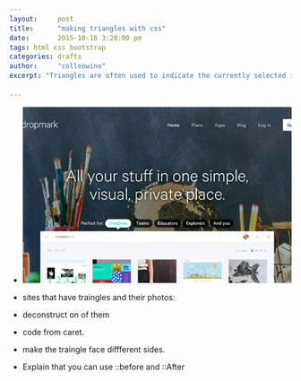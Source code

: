 ```yaml
---
layout:     post
title:      "making triangles with css"
date:       2015-10-16 3:20:00 pm
tags: html css bootstrap  
categories: drafts
author:     "colleowino"
excerpt: "Triangles are often used to indicate the currently selected items and through this post I will show you how to go about it" 

---
```

- ![dropmark](/img/dropmark.png "dropmarks landing page")

- sites that have traingles and their photos: 
- deconstruct on of them 
- code from caret.
- make the traingle face diffferent sides.
- Explain that you can use ::before and ::After
